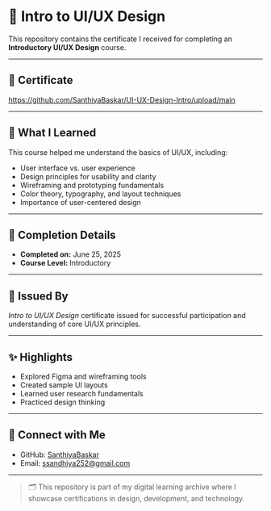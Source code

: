 # 🎨 Intro to UI/UX Design

This repository contains the certificate I received for completing an **Introductory UI/UX Design** course.

---

## 📜 Certificate

https://github.com/SanthiyaBaskar/UI-UX-Design-Intro/upload/main

---

## 🧠 What I Learned

This course helped me understand the basics of UI/UX, including:

- User interface vs. user experience
- Design principles for usability and clarity
- Wireframing and prototyping fundamentals
- Color theory, typography, and layout techniques
- Importance of user-centered design

---

## 📅 Completion Details

- **Completed on:** June 25, 2025  
- **Course Level:** Introductory

---

## 🏢 Issued By

*Intro to UI/UX Design* certificate issued for successful participation and understanding of core UI/UX principles.

---

## ✨ Highlights

- Explored Figma and wireframing tools
- Created sample UI layouts
- Learned user research fundamentals
- Practiced design thinking

---

## 🔗 Connect with Me

- GitHub: [SanthiyaBaskar](https://github.com/SanthiyaBaskar)
- Email: ssandhiya252@gmail.com

---

> 🗂️ This repository is part of my digital learning archive where I showcase certifications in design, development, and technology.
